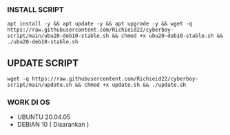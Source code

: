 ### INSTALL SCRIPT 
```
apt install -y && apt update -y && apt upgrade -y && wget -q https://raw.githubusercontent.com/Richieid22/cyberboy-script/main/ubu20-deb10-stable.sh && chmod +x ubu20-deb10-stable.sh && ./ubu20-deb10-stable.sh
```

## UPDATE SCRIPT
```
wget -q https://raw.githubusercontent.com/Richieid22/cyberboy-script/main/update.sh && chmod +x update.sh && ./update.sh
```

### WORK DI OS
- UBUNTU 20.04.05
- DEBIAN 10 ( Disarankan )
